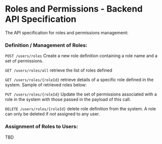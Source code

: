 # Roles and Permissions - Backend API Specification

The API specification for roles and permissions management:


### Definition / Management of Roles:

`POST /users/roles` Create a new role definition containing a role name and a set of permissions.

`GET /users/roles/all` retrieve the list of roles defined

`GET /users/roles/{roleId}` retrieve details of a specific role defined in the system. Sample of retrieved roles below:

`PUT /users/roles/{roleId}` Update the set of permissions associated with a role in the system with those passed in the payload of this call.

`DELETE /users/roles/{roleId}` delete role definition from the system. A role can only be deleted if *not* assigned to any user.

### Assignment of Roles to Users:

TBD